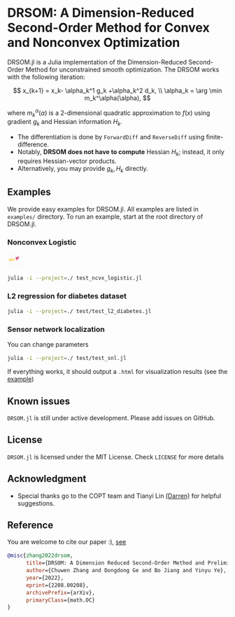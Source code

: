# DRSOM: A Dimension-Reduced Second-Order Method for Convex and Nonconvex Optimization

DRSOM.jl is a Julia implementation of the Dimension-Reduced Second-Order Method for unconstrained smooth optimization. The DRSOM works with the following iteration:

$$
        x_{k+1}     = x_k- \alpha_k^1 g_k +\alpha_k^2 d_k, \\
        \alpha_k  = \arg \min m_k^\alpha(\alpha), 
$$

where  $m_k^\alpha(\alpha)$ is a 2-dimensional quadratic approximation to $f(x)$ using gradient $g_k$ and Hessian information $H_k$.

- The differentiation is done by `ForwardDiff` and `ReverseDiff` using finite-difference.
- Notably, **DRSOM does not have to compute** Hessian $H_k$; instead, it only requires Hessian-vector products.
-  Alternatively, you may provide $g_k, H_k$ directly. 

## Examples
We provide easy examples for DRSOM.jl. All examples are listed in `examples/` directory. To run an example, start at the root directory of DRSOM.jl.

### Nonconvex Logistic

<img src="assets/new.gif" alt="drawing" width="30"/> 

```bash
julia -i --project=./ test_ncvx_logistic.jl
```

### L2 regression for diabetes dataset

```bash
julia -i --project=./ test/test_l2_diabetes.jl
```

### Sensor network localization

You can change parameters
```bash
julia -i --project=./ test/test_snl.jl
```


If everything works, it should output a `.html` for visualization results (see the [example](example/snl.default.html))

## Known issues
`DRSOM.jl` is still under active development. Please add issues on GitHub.

## License
`DRSOM.jl` is licensed under the MIT License. Check `LICENSE` for more details

## Acknowledgment

- Special thanks go to the COPT team and Tianyi Lin [(Darren)](https://tydlin.github.io/) for helpful suggestions.

## Reference
You are welcome to cite our paper :), [see](https://arxiv.org/abs/2208.00208)
```bibtex
@misc{zhang2022drsom,
      title={DRSOM: A Dimension Reduced Second-Order Method and Preliminary Analyses}, 
      author={Chuwen Zhang and Dongdong Ge and Bo Jiang and Yinyu Ye},
      year={2022},
      eprint={2208.00208},
      archivePrefix={arXiv},
      primaryClass={math.OC}
}
```